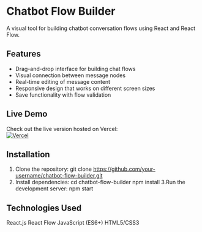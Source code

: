 # Chatbot Flow Builder

A visual tool for building chatbot conversation flows using React and React Flow.

## Features

- Drag-and-drop interface for building chat flows
- Visual connection between message nodes
- Real-time editing of message content
- Responsive design that works on different screen sizes
- Save functionality with flow validation

## Live Demo

Check out the live version hosted on Vercel:  
[![Vercel](https://img.shields.io/badge/Vercel-Live_Demo-black?style=for-the-badge&logo=vercel)]([https://chatbot-flow-builder.vercel.app](https://chatbot-flow-project-sais-projects.vercel.app/))

## Installation

1. Clone the repository:
   git clone https://github.com/your-username/chatbot-flow-builder.git
2. Install dependencies:
   cd chatbot-flow-builder
   npm install
3.Run the development server:
   npm start

## Technologies Used
React.js
React Flow
JavaScript (ES6+)
HTML5/CSS3
